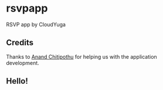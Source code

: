 # rsvpapp
RSVP app by CloudYuga

## Credits
Thanks to [Anand Chitipothu](https://twitter.com/anandology) for helping us with the application development.

## Hello!

